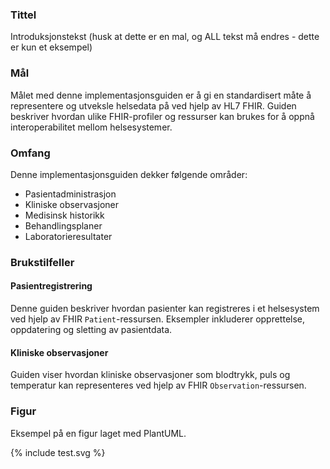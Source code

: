 ### Tittel

Introduksjonstekst (husk at dette er en mal, og ALL tekst må endres - dette er kun et eksempel)

### Mål

Målet med denne implementasjonsguiden er å gi en standardisert måte å representere og utveksle helsedata på ved hjelp av HL7 FHIR. Guiden beskriver hvordan ulike FHIR-profiler og ressurser kan brukes for å oppnå interoperabilitet mellom helsesystemer.

### Omfang

Denne implementasjonsguiden dekker følgende områder:

- Pasientadministrasjon
- Kliniske observasjoner
- Medisinsk historikk
- Behandlingsplaner
- Laboratorieresultater

### Brukstilfeller

#### Pasientregistrering

Denne guiden beskriver hvordan pasienter kan registreres i et helsesystem ved hjelp av FHIR `Patient`-ressursen. Eksempler inkluderer opprettelse, oppdatering og sletting av pasientdata.

#### Kliniske observasjoner

Guiden viser hvordan kliniske observasjoner som blodtrykk, puls og temperatur kan representeres ved hjelp av FHIR `Observation`-ressursen.

### Figur

Eksempel på en figur laget med PlantUML.

{% include test.svg %}

